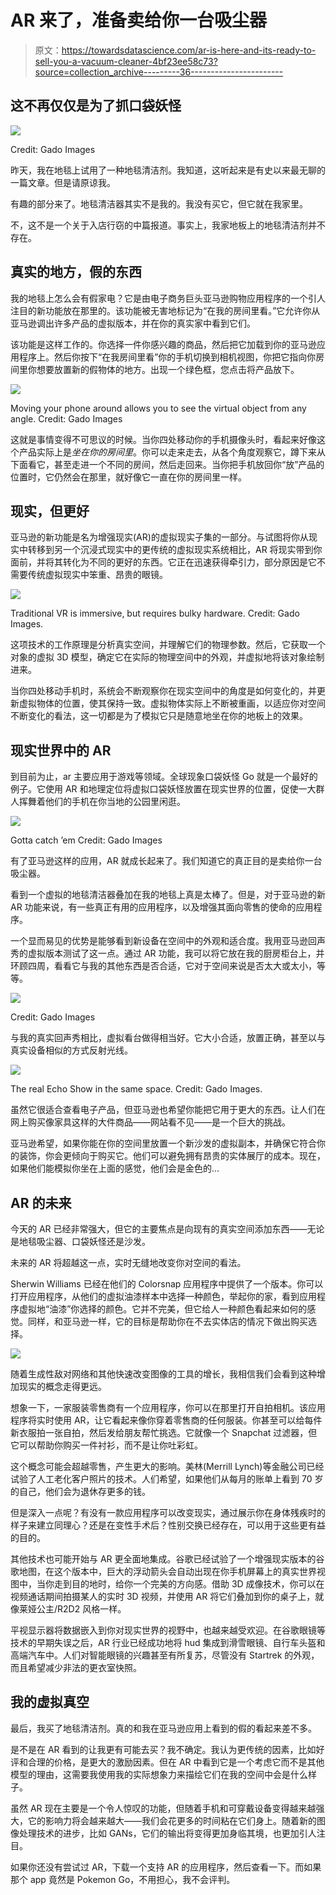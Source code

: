 # AR 来了，准备卖给你一台吸尘器

> 原文：<https://towardsdatascience.com/ar-is-here-and-its-ready-to-sell-you-a-vacuum-cleaner-4bf23ee58c73?source=collection_archive---------36----------------------->

## 这不再仅仅是为了抓口袋妖怪

![](img/8fad87a1c22e653d7f2c729a6567037e.png)

Credit: Gado Images

昨天，我在地毯上试用了一种地毯清洁剂。我知道，这听起来是有史以来最无聊的一篇文章。但是请原谅我。

有趣的部分来了。地毯清洁器其实不是我的。我没有买它，但它就在我家里。

不，这不是一个关于入店行窃的中篇报道。事实上，我家地板上的地毯清洁剂并不存在。

## 真实的地方，假的东西

我的地毯上怎么会有假家电？它是由电子商务巨头亚马逊购物应用程序的一个引人注目的新功能放在那里的。该功能被无害地标记为“在我的房间里看。”它允许你从亚马逊调出许多产品的虚拟版本，并在你的真实家中看到它们。

该功能是这样工作的。你选择一件你感兴趣的商品，然后把它加载到你的亚马逊应用程序上。然后你按下“在我房间里看”你的手机切换到相机视图，你把它指向你房间里你想要放置新的假物体的地方。出现一个绿色框，您点击将产品放下。

![](img/67dc9196132488e70e39f3271718d96e.png)

Moving your phone around allows you to see the virtual object from any angle. Credit: Gado Images

这就是事情变得不可思议的时候。当你四处移动你的手机摄像头时，看起来好像这个产品实际上是*坐在你的房间里*。你可以走来走去，从各个角度观察它，蹲下来从下面看它，甚至走进一个不同的房间，然后走回来。当你把手机放回你“放”产品的位置时，它仍然会在那里，就好像它一直在你的房间里一样。

## 现实，但更好

亚马逊的新功能是名为增强现实(AR)的虚拟现实子集的一部分。与试图将你从现实中转移到另一个沉浸式现实中的更传统的虚拟现实系统相比，AR 将现实带到你面前，并将其转化为不同的更好的东西。它正在迅速获得牵引力，部分原因是它不需要传统虚拟现实中笨重、昂贵的眼镜。

![](img/b763d54d026ffcb5817caa0634aa59ac.png)

Traditional VR is immersive, but requires bulky hardware. Credit: Gado Images.

这项技术的工作原理是分析真实空间，并理解它们的物理参数。然后，它获取一个对象的虚拟 3D 模型，确定它在实际的物理空间中的外观，并虚拟地将该对象绘制进来。

当你四处移动手机时，系统会不断观察你在现实空间中的角度是如何变化的，并更新虚拟物体的位置，使其保持一致。虚拟物体实际上不断被重画，以适应你对空间不断变化的看法，这一切都是为了模拟它只是随意地坐在你的地板上的效果。

## 现实世界中的 AR

到目前为止，ar 主要应用于游戏等领域。全球现象口袋妖怪 Go 就是一个最好的例子。它使用 AR 和地理定位将虚拟口袋妖怪放置在现实世界的位置，促使一大群人挥舞着他们的手机在你当地的公园里闲逛。

![](img/c103cfc13a5eb23b5b8c0dbc6c19ac78.png)

Gotta catch ’em Credit: Gado Images

有了亚马逊这样的应用，AR 就成长起来了。我们知道它的真正目的是卖给你一台吸尘器。

看到一个虚拟的地毯清洁器叠加在我的地毯上真是太棒了。但是，对于亚马逊的新 AR 功能来说，有一些真正有用的应用程序，以及增强其面向零售的使命的应用程序。

一个显而易见的优势是能够看到新设备在空间中的外观和适合度。我用亚马逊回声秀的虚拟版本测试了这一点。通过 AR 功能，我可以将它放在我的厨房柜台上，并环顾四周，看看它与我的其他东西是否合适，它对于空间来说是否太大或太小，等等。

![](img/c775fdc29dd134b27807cdf1e6a94832.png)

Credit: Gado Images

与我的真实回声秀相比，虚拟看台做得相当好。它大小合适，放置正确，甚至以与真实设备相似的方式反射光线。

![](img/9512aacebcb2c59b42a5dfc851c056d7.png)

The real Echo Show in the same space. Credit: Gado Images.

虽然它很适合查看电子产品，但亚马逊也希望你能把它用于更大的东西。让人们在网上购买像家具这样的大件商品——网站看不见——是一个巨大的挑战。

亚马逊希望，如果你能在你的空间里放置一个新沙发的虚拟副本，并确保它符合你的装饰，你会更倾向于购买它。他们可以避免拥有昂贵的实体展厅的成本。现在，如果他们能模拟你坐在上面的感觉，他们会是金色的…

## AR 的未来

今天的 AR 已经非常强大，但它的主要焦点是向现有的真实空间添加东西——无论是地毯吸尘器、口袋妖怪还是沙发。

未来的 AR 将超越这一点，实时无缝地改变你对空间的看法。

Sherwin Williams 已经在他们的 Colorsnap 应用程序中提供了一个版本。你可以打开应用程序，从他们的虚拟油漆样本中选择一种颜色，举起你的家，看到应用程序虚拟地“油漆”你选择的颜色。它并不完美，但它给人一种颜色看起来如何的感觉。同样，和亚马逊一样，它的目标是帮助你在不去实体店的情况下做出购买选择。

![](img/309ffc2965c1ee62d923abf02daf5bf5.png)

随着生成性敌对网络和其他快速改变图像的工具的增长，我相信我们会看到这种增加现实的概念走得更远。

想象一下，一家服装零售商有一个应用程序，你可以在那里打开自拍相机。该应用程序将实时使用 AR，让它看起来像你穿着零售商的任何服装。你甚至可以给每件新衣服拍一张自拍，然后发给朋友帮忙挑选。它就像一个 Snapchat 过滤器，但它可以帮助你购买一件衬衫，而不是让你吐彩虹。

这个概念可能会超越零售，产生更大的影响。美林(Merrill Lynch)等金融公司已经试验了人工老化客户照片的技术。人们希望，如果他们从每月的账单上看到 70 岁的自己，他们会为退休存更多的钱。

但是深入一点呢？有没有一款应用程序可以改变现实，通过展示你在身体残疾时的样子来建立同理心？还是在变性手术后？性别交换已经存在，可以用于这些更有益的目的。

其他技术也可能开始与 AR 更全面地集成。谷歌已经试验了一个增强现实版本的谷歌地图，在这个版本中，巨大的浮动箭头会自动出现在你手机屏幕上的真实世界视图中，当你走到目的地时，给你一个完美的方向感。借助 3D 成像技术，你可以在视频通话期间拍摄某人的实时 3D 视频，并使用 AR 将它们叠加到你的桌子上，就像莱娅公主/R2D2 风格一样。

平视显示器将数据嵌入到你对现实世界的视野中，也越来越受欢迎。在谷歌眼镜等技术的早期失误之后，AR 行业已经成功地将 hud 集成到滑雪眼镜、自行车头盔和高端汽车中。人们对智能眼镜的兴趣甚至有所复苏，尽管没有 Startrek 的外观，而且希望减少非法的更衣室快照。

## 我的虚拟真空

最后，我买了地毯清洁剂。真的和我在亚马逊应用上看到的假的看起来差不多。

是不是在 AR 看到的让我更有可能去买？我不确定。我认为更传统的因素，比如好评和合理的价格，是更大的激励因素。但在 AR 中看到它是一个考虑它而不是其他模型的理由，这需要我使用我的实际想象力来描绘它们在我的空间中会是什么样子。

虽然 AR 现在主要是一个令人惊叹的功能，但随着手机和可穿戴设备变得越来越强大，它的影响力将会越来越大——我们会花更多的时间粘在它们身上。随着新的图像处理技术的进步，比如 GANs，它们的输出将变得更加身临其境，也更加引人注目。

如果你还没有尝试过 AR，下载一个支持 AR 的应用程序，然后查看一下。而如果那个 app 竟然是 Pokemon Go，不用担心，我不会评判。